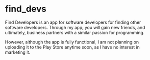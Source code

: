 # find_devs

Find Developers is an app for software developers for finding other software developers. Through my app, you will gain new friends, and ultimately, business partners with a similar passion for programming.

However, although the app is fully functional, I am not planning on uploading it to the Play Store anytime soon, as I have no interest in marketing it.
